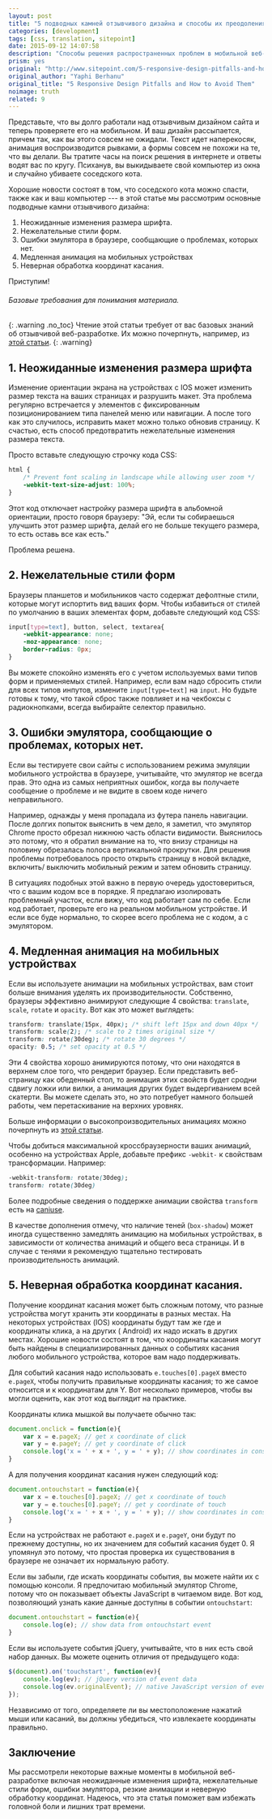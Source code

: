 ```yaml
---
layout: post
title: "5 подводных камней отзывчивого дизайна и способы их преодоления"
categories: [development]
tags: [css, translation, sitepoint]
date: 2015-09-12 14:07:58
description: "Способы решения распространенных проблем в мобильной веб-разработке: шрифты, формы, анимации и координаты касания"
prism: yes
original: "http://www.sitepoint.com/5-responsive-design-pitfalls-and-how-to-avoid-them/"
original_author: "Yaphi Berhanu"
original_title: "5 Responsive Design Pitfalls and How to Avoid Them"
noimage: truth
related: 9
---
```

Представьте, что вы долго работали над отзывчивым дизайном сайта и теперь проверяете его на мобильном. И ваш дизайн рассыпается, причем так, как вы этого совсем не ожидали. Текст идет наперекосяк, анимация воспроизводится рывками, а формы совсем не похожи на те, что вы делали. Вы тратите часы на поиск решения в интернете и ответы водят вас по кругу. Психанув, вы выкидываете свой компьютер из окна и случайно убиваете соседского кота.

Хорошие новости состоят в том, что соседского кота можно спасти, также как и ваш компьютер --- в этой статье мы рассмотрим основные подводные камни отзывчивого дизайна:

1. Неожиданные изменения размера шрифта.
2. Нежелательные стили форм.
3. Ошибки эмулятора в браузере, сообщающие о проблемах, которых нет.
4. Медленная анимация на мобильных устройствах
5. Неверная обработка координат касания.

Приступим!

###### Базовые требования  для понимания материала.
{: .warning .no_toc}
Чтение  этой статьи требует от вас базовых знаний об отзывчивой веб-разработке. Их можно почерпнуть, например, из [этой статьи](http://simplestepscode.com/responsive-web-development-basics/).
{: .warning}

## 1. Неожиданные изменения размера шрифта

Изменение ориентации экрана на устройствах с IOS может изменить размер текста на ваших страницах и разрушить макет. Эта проблема регулярно встречается у элементов с фиксированным позиционированием типа панелей меню или навигации. А после того как это случилось, исправить макет можно только обновив страницу. К счастью, есть способ предотвратить нежелательные изменения размера текста.

Просто вставьте следующую строчку кода CSS:

```css
html {
    /* Prevent font scaling in landscape while allowing user zoom */
    -webkit-text-size-adjust: 100%;
}
```

Этот код отключает настройку размера шрифта в альбомной ориентации, просто говоря браузеру: "Эй, если ты собираешься улучшить этот размер шрифта, делай его не больше текущего размера, то есть оставь все как есть."

Проблема решена.

## 2. Нежелательные стили форм

Браузеры планшетов и мобильников часто содержат дефолтные стили, которые могут испортить вид ваших форм. Чтобы избавиться от стилей по умолчанию в ваших элементах форм, добавьте следующий код CSS:

```css
input[type=text], button, select, textarea{
    -webkit-appearance: none;
    -moz-appearance: none;
    border-radius: 0px;
}
```

Вы можете спокойно изменять его с учетом используемых вами типов форм и применяемых стилей. Например, если вам надо сбросить стили для всех типов инпутов, измените `input[type=text]` на `input`.  Но будьте готовы к тому, что такой сброс также повлияет и на чекбоксы с радиокнопками, всегда выбирайте селектор правильно.

## 3. Ошибки эмулятора, сообщающие о проблемах, которых нет.

Если вы тестируете свои сайты с использованием  режима эмуляции мобильного устройства в браузере, учитывайте, что эмулятор не всегда прав. Это одна из самых неприятных ошибок, когда вы получаете сообщение о проблеме и не видите в своем коде ничего неправильного.

Например, однажды у меня пропадала из футера панель навигации. После долгих попыток выяснить в чем дело, я заметил, что эмулятор Chrome просто обрезал нижнюю часть области видимости. Выяснилось это потому, что я обратил внимание на то, что внизу страницы на половину обрезалась полоса вертикальной прокрутки. Для решения проблемы потребовалось просто открыть страницу в новой вкладке, включить/ выключить мобильный режим и затем обновить страницу.

В ситуациях подобных этой важно в первую очередь удостовериться, что с вашим кодом все в порядке. Я предлагаю изолировать проблемный участок, если вижу, что код работает сам по себе. Если код работает, проверьте его на реальном мобильном устройстве. И если все буде нормально, то скорее всего проблема не с кодом, а с эмулятором.

## 4. Медленная анимация на мобильных устройствах

Если вы используете анимации на мобильных устройствах, вам стоит больше внимания уделять их производительности. Собственно, браузеры эффективно анимируют следующие 4 свойства: `translate`, `scale`, `rotate` и `opacity`. Вот как это может выглядеть:

```css
transform: translate(15px, 40px); /* shift left 15px and down 40px */
transform: scale(2); /* scale to 2 times original size */
transform: rotate(30deg); /* rotate 30 degrees */
opacity: 0.5; /* set opacity at 0.5 */
```

Эти 4 свойства хорошо анимируются потому, что они находятся в верхнем слое того, что рендерит браузер. Если представить веб-страницу как обеденный стол, то анимация этих свойств будет сродни сдвигу ложки или вилки, а анимация других будет выдергиванием всей скатерти. Вы можете сделать это, но это потребует намного большей работы, чем перетаскивание на верхних уровнях.

Больше информации о высокопроизводительных анимациях можно почерпнуть из [этой статьи](http://www.html5rocks.com/en/tutorials/speed/high-performance-animations/).

Чтобы добиться максимальной кроссбраузерности ваших анимаций, особенно на устройствах Apple, добавьте префикс `-webkit-` к свойствам трансформации. Например:

```css
-webkit-transform: rotate(30deg);
transform: rotate(30deg)
```

Более подробные сведения о поддержке анимации свойства `transform` есть на [caniuse](http://caniuse.com/#feat=transforms2d).

В качестве дополнения отмечу, что наличие теней (`box-shadow`) может иногда существенно замедлять анимацию на мобильных устройствах, в зависимости от количества анимаций и общего веса страницы. И в случае с тенями я рекомендую тщательно тестировать производительность анимаций.

## 5. Неверная обработка координат касания.

Получение координат касания может быть сложным потому, что разные устройства могут хранить эти координаты в разных местах. На некоторых устройствах (IOS) координаты будут там же где и координаты клика, а на других ( Android) их надо искать в других местах. Хорошие новости состоят в том, что координаты касания могут быть найдены в специализированных данных о событиях касания любого мобильного устройства, которое вам надо поддерживать.

Для событий касания надо использовать `e.touches[0].pageX` вместо `e.pageX`, чтобы получить правильные координаты касания; то же самое относится и к координатам для Y. Вот несколько примеров, чтобы вы могли оценить, как этот код выглядит на практике.

Координаты клика мышкой вы получаете обычно так:

```javascript
document.onclick = function(e){
    var x = e.pageX; // get x coordinate of click
    var y = e.pageY; // get y coordinate of click
    console.log('x = ' + x + ', y = ' + y); // show coordinates in console
}
```

А для получения координат касания нужен следующий код:

```javascript
document.ontouchstart = function(e){
    var x = e.touches[0].pageX; // get x coordinate of touch
    var y = e.touches[0].pageY; // get y coordinate of touch
    console.log('x = ' + x + ', y = ' + y); // show coordinates in console
}
```

Если на устройствах не работают `e.pageX` и `e.pageY`, они будут по прежнему доступны, но их значением для событий касания будет 0. Я упомянул это  потому, что простая проверка их существования в браузере не означает их нормальную работу.

Если вы забыли, где искать координаты события, вы можете найти их с помощью консоли. Я предпочитаю мобильный эмулятор Chrome, потому что он показывает объекты JavaScript  в читаемом виде. Вот код, позволяющий узнать какие данные доступны в событии `ontouchstart`:

```javascript
document.ontouchstart = function(e){
    console.log(e); // show data from ontouchstart event
}
```

Если вы используете события jQuery, учитывайте, что в них есть свой набор данных. Вы можете оценить отличия от предыдущего кода:

```javascript
$(document).on('touchstart', function(ev){
    console.log(ev); // jQuery version of event data
    console.log(ev.originalEvent); // native JavaScript version of event data
});
```

Независимо от того, определяете ли вы местоположение нажатий мыши или касаний, вы должны убедиться, что извлекаете координаты правильно.

## Заключение

Мы рассмотрели некоторые важные моменты в мобильной веб-разработке включая неожиданные изменения шрифта, нежелательные стили форм, ошибки эмулятора, резкие анимации и неверную обработку координат. Надеюсь, что эта статья поможет вам избежать головной боли и лишних трат времени.
